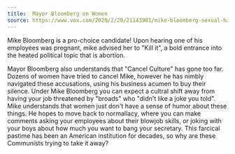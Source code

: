 ```yaml
---
title:  Mayor Bloomberg on Women
source: https://www.vox.com/2020/2/20/21143981/mike-bloomberg-sexual-harassment-nondisclosure-agreements-ndas
---
```

Mike Bloomberg is a pro-choice candidate! Upon hearing one of his employees was pregnant, mike advised her to "Kill it", a bold entrance into the heated political topic that is abortion.

Mayor Bloomberg also understands that "Cancel Culture" has gone too far. Dozens of women have tried to cancel Mike, however he has nimbly navigated these accusations, using his business acumen to buy their silence. Under Mike Bloomberg you can expect a cultral shift away from having your job threatened by "broads" who "didn't like a joke you told". Mike understands that women just don't have a sense of humor about these things. He hopes to move back to normallacy, where you can make comments asking your employees about their blowjob skills, or joking with your boys about how much you want to bang your secretary. This farcical pastime has been an American institution for decades, so why are these Communists trying to take it away?
